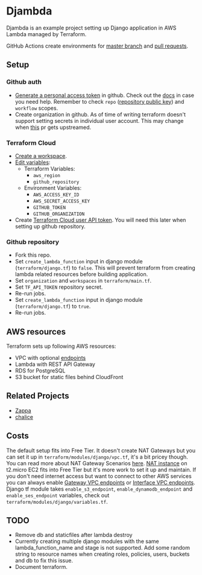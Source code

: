 # Djambda

Djambda is an example project setting up Django application in AWS Lambda managed by Terraform.

GitHub Actions create environments for [master branch](https://vp9x9htxm7.execute-api.eu-central-1.amazonaws.com/0/admin/) and [pull requests](https://vp9x9htxm7.execute-api.eu-central-1.amazonaws.com/1/admin/).

## Setup

### Github auth
* [Generate a personal access token](https://github.com/settings/tokens/new) in github. Check out the [docs](https://help.github.com/en/github/authenticating-to-github/creating-a-personal-access-token-for-the-command-line) in case you need help. Remember to check `repo` ([repository public key](https://developer.github.com/v3/actions/secrets/#get-a-repository-public-key)) and `workflow` scopes.
* Create organization in github. As of time of writing terraform doesn't support setting secrets in individual user account. This may change when [this](https://github.com/terraform-providers/terraform-provider-github/pull/465) pr gets upstreamed.

### Terraform Cloud
* [Create a workspace](https://www.terraform.io/docs/cloud/getting-started/workspaces.html#creating-a-workspace).
* [Edit variables](https://www.terraform.io/docs/cloud/getting-started/workspaces.html#editing-variables):
  * Terraform Variables:
    * `aws_region`
    * `github_repository`
  * Environment Variables:
    * `AWS_ACCESS_KEY_ID`
    * `AWS_SECRET_ACCESS_KEY`
    * `GITHUB_TOKEN`
    * `GITHUB_ORGANIZATION`
* Create [Terraform Cloud user API token](https://app.terraform.io/app/settings/tokens). You will need this later when setting up github repository.

### Github repository
* Fork this repo.
* Set `create_lambda_function` input in django module (`terraform/django.tf`) to `false`. This will prevent terraform from creating lambda related resources before building application.
* Set `organization` and `workspaces` in `terraform/main.tf`.
* Set `TF_API_TOKEN` repository secret.
* Re-run jobs.
* Set `create_lambda_function` input in django module (`terraform/django.tf`) to `true`.
* Re-run jobs.

## AWS resources

Terraform sets up following AWS resources:
* VPC with optional [endpoints](https://docs.aws.amazon.com/vpc/latest/userguide/vpc-endpoints.html)
* Lambda with REST API Gateway
* RDS for PostgreSQL
* S3 bucket for static files behind CloudFront

## Related Projects
* [Zappa](https://github.com/Miserlou/Zappa)
* [chalice](https://github.com/aws/chalice)

## Costs

The default setup fits into Free Tier. It doesn't create NAT Gateways but you can set it up in `terraform/modules/django/vpc.tf`, it's a bit pricey though. You can read more about NAT Gateway Scenarios [here](https://github.com/terraform-aws-modules/terraform-aws-vpc#nat-gateway-scenarios). [NAT instance](https://docs.aws.amazon.com/vpc/latest/userguide/VPC_NAT_Instance.html) on t2.micro EC2 fits into Free Tier but it's more work to set it up and maintain. If you don't need internet access but want to connect to other AWS services you can always enable [Gateway VPC endpoints](https://docs.aws.amazon.com/vpc/latest/userguide/vpce-gateway.html) or [Interface VPC endpoints](https://docs.aws.amazon.com/vpc/latest/userguide/vpce-interface.html). Django tf module takes `enable_s3_endpoint`, `enable_dynamodb_endpoint` and `enable_ses_endpoint` variables, check out `terraform/modules/django/variables.tf`.

## TODO
* Remove db and staticfiles after lambda destroy
* Currently creating multiple django modules with the same lambda_function_name and stage is not supported. Add some random string to resource names when creating roles, policies, users, buckets and db to fix this issue.
* Document terraform.
